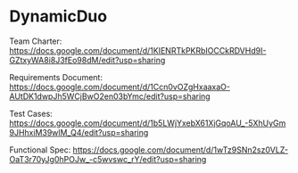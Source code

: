 # DynamicDuo

Team Charter: https://docs.google.com/document/d/1KIENRTkPKRbIOCCkRDVHd9I-GZtxyWA8i8J3fEo98dM/edit?usp=sharing 

Requirements Document: https://docs.google.com/document/d/1Ccn0vOZgHxaaxaO-AUtDK1dwpJh5WCjBwO2en03bYmc/edit?usp=sharing 

Test Cases: https://docs.google.com/document/d/1b5LWjYxebX61XjGqoAU_-5XhUyGm9JHhxiM39wlM_Q4/edit?usp=sharing

Functional Spec: https://docs.google.com/document/d/1wTz9SNn2sz0VLZ-OaT3r70yJg0hPOJw_-c5wvswc_rY/edit?usp=sharing
